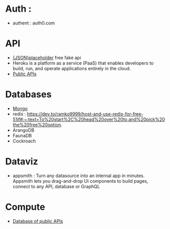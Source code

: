 # Auth :
* authent : auth0.com

# API
* [{JSON}placeholder](https://jsonplaceholder.typicode.com/) free fake api
* Heroku is a platform as a service (PaaS) that enables developers to build, run, and operate applications entirely in the cloud.
* [Public APIs](https://github.com/public-apis/public-apis)

# Databases
* [Mongo](https://www.mongodb.com/cloud/atlas)
* redis : https://dev.to/ramko9999/host-and-use-redis-for-free-51if#:~:text=To%20start%2C%20head%20over%20to,and%20pick%20the%20free%20option.
* ArangoDB
* FaunaDB
* Cockroach

# Dataviz
* appsmith : Turn any datasource into an internal app in minutes. Appsmith lets you drag-and-drop UI components to build pages, connect to any API, database or GraphQL

# Compute
* [Database of public APIs](https://github.com/public-apis/public-apis)
